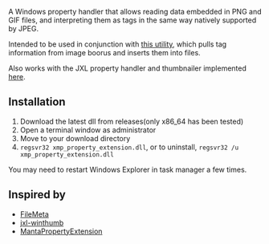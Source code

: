 A Windows property handler that allows reading data embedded in PNG and GIF files, and interpreting them as tags
in the same way natively supported by JPEG. 

Intended to be used in conjunction with [this utility](https://gitgud.io/nvtelen/tag-injector), which pulls 
tag information from image boorus and inserts them into files.

Also works with the JXL property handler and thumbnailer implemented 
[here](https://github.com/saschanaz/jxl-winthumb).

## Installation

1. Download the latest dll from releases(only x86_64 has been tested)
2. Open a terminal window as administrator
3. Move to your download directory
4. `regsvr32 xmp_property_extension.dll`, or to uninstall, `regsvr32 /u xmp_property_extension.dll`

You may need to restart Windows Explorer in task manager a few times.

## Inspired by
* [FileMeta](https://github.com/Dijji/FileMeta)
* [jxl-winthumb](https://github.com/saschanaz/jxl-winthumb)
* [MantaPropertyExtension](https://github.com/sanje2v/MantaPropertyExtension)
